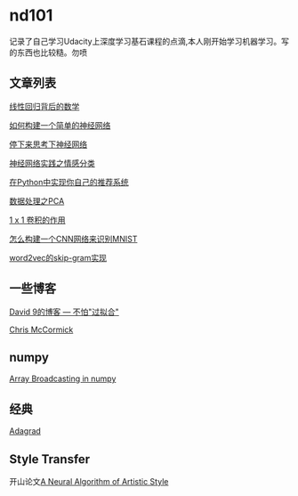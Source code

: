# nd101
记录了自己学习Udacity上深度学习基石课程的点滴,本人刚开始学习机器学习。写的东西也比较糙。勿喷

## 文章列表
[线性回归背后的数学](http://www.jianshu.com/p/64b1404faaa4)

[如何构建一个简单的神经网络](http://www.jianshu.com/p/15db29e72719)

[停下来思考下神经网络](http://www.jianshu.com/p/905a55b1b744)

[神经网络实践之情感分类](http://www.jianshu.com/p/fd940bc4eb98)

[在Python中实现你自己的推荐系统](https://github.com/zhuanxuhit/nd101/blob/master/2.live_code/How-to-Predict-Music-You-Love/recommend1.ipynb)

[数据处理之PCA](http://www.jianshu.com/p/f96191f40bba)

[1 x 1 卷积的作用](https://github.com/zhuanxuhit/nd101/blob/master/1.Intro_to_Deep_Learning/6.How_to_Make_an_Image_Classifier/one-by-one-convolution.ipynb)

[怎么构建一个CNN网络来识别MNIST](https://github.com/zhuanxuhit/nd101/blob/master/1.Intro_to_Deep_Learning/6.How_to_Make_an_Image_Classifier/demonotes.ipynb)


[word2vec的skip-gram实现](https://github.com/zhuanxuhit/deep-learning/blob/fabccb831d68d0ae284114ed1552211b3d374ef2/embeddings/Skip-Gram%20word2vec.ipynb)

## 一些博客
[David 9的博客 — 不怕"过拟合"](http://nooverfit.com/)

[Chris McCormick](http://mccormickml.com/)

## numpy
[Array Broadcasting in numpy](http://scipy.github.io/old-wiki/pages/EricsBroadcastingDoc)

## 经典

[Adagrad](http://seed.ucsd.edu/mediawiki/images/6/6a/Adagrad.pdf)



## Style Transfer

开山论文[A Neural Algorithm of Artistic Style](https://arxiv.org/abs/1508.06576)

